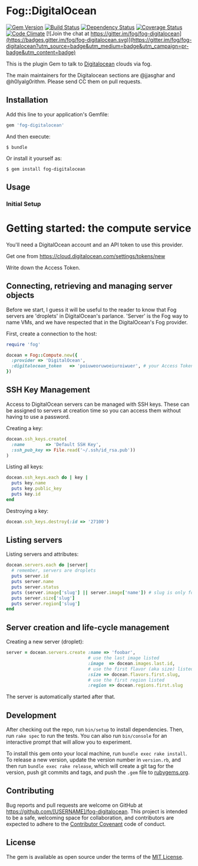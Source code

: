 # Fog::DigitalOcean

[![Gem Version](https://badge.fury.io/rb/fog-digitalocean.svg)](https://badge.fury.io/rb/fog-digitalocean) [![Build Status](https://travis-ci.org/fog/fog-digitalocean.svg?branch=master)](https://travis-ci.org/fog/fog-digitalocean) [![Dependency Status](https://gemnasium.com/fog/fog-digitalocean.svg)](https://gemnasium.com/fog/fog-digitalocean) [![Coverage Status](https://coveralls.io/repos/github/fog/fog-digitalocean/badge.svg?branch=master)](https://coveralls.io/github/fog/fog-digitalocean?branch=master) [![Code Climate](https://codeclimate.com/github/fog/fog-digitalocean/badges/gpa.svg)](https://codeclimate.com/github/fog/fog-digitalocean) [![Join the chat at https://gitter.im/fog/fog-digitalocean](https://badges.gitter.im/fog/fog-digitalocean.svg)](https://gitter.im/fog/fog-digitalocean?utm_source=badge&utm_medium=badge&utm_campaign=pr-badge&utm_content=badge)

This is the plugin Gem to talk to [Digitalocean](http://digitalocean.org) clouds via fog.

The main maintainers for the Digitalocean sections are @jjasghar and @h0lyalg0rithm. Please send CC them on pull requests.

## Installation

Add this line to your application's Gemfile:

```ruby
gem 'fog-digitalocean'
```

And then execute:

    $ bundle

Or install it yourself as:

    $ gem install fog-digitalocean

## Usage

### Initial Setup


# Getting started: the compute service

You'll need a DigitalOcean account and an API token to use this provider.

Get one from https://cloud.digitalocean.com/settings/tokens/new

Write down the Access Token.

## Connecting, retrieving and managing server objects

Before we start, I guess it will be useful to the reader to know
that Fog servers are 'droplets' in DigitalOcean's parlance.
'Server' is the Fog way to name VMs, and we have
respected that in the DigitalOcean's Fog provider.

First, create a connection to the host:

```ruby
require 'fog'

docean = Fog::Compute.new({
  :provider => 'DigitalOcean',
  :digitalocean_token   => 'poiuweoruwoeiuroiwuer', # your Access Token here
})
```

## SSH Key Management

Access to DigitalOcean servers can be managed with SSH keys. These can be assigned to servers at creation time so you can access them without having to use a password.

Creating a key:

```ruby
docean.ssh_keys.create(
  :name        => 'Default SSH Key',
  :ssh_pub_key => File.read('~/.ssh/id_rsa.pub'))
)
```

Listing all keys:

```ruby
docean.ssh_keys.each do | key |
  puts key.name
  puts key.public_key
  puts key.id
end
```

Destroying a key:

```ruby
docean.ssh_keys.destroy(:id => '27100')
```
## Listing servers

Listing servers and attributes:

```ruby
docean.servers.each do |server|
  # remember, servers are droplets
  puts server.id
  puts server.name
  puts server.status
  puts (server.image['slug'] || server.image['name']) # slug is only for public images, private images use name
  puts server.size['slug']
  puts server.region['slug']
end
```

## Server creation and life-cycle management

Creating a new server (droplet):

```ruby
server = docean.servers.create :name => 'foobar',
                               # use the last image listed
                               :image  => docean.images.last.id,
                               # use the first flavor (aka size) listed
                               :size => docean.flavors.first.slug,
                               # use the first region listed
                               :region => docean.regions.first.slug
```

The server is automatically started after that.

## Development

After checking out the repo, run `bin/setup` to install dependencies. Then, run `rake spec` to run the tests. You can also run `bin/console` for an interactive prompt that will allow you to experiment.

To install this gem onto your local machine, run `bundle exec rake install`. To release a new version, update the version number in `version.rb`, and then run `bundle exec rake release`, which will create a git tag for the version, push git commits and tags, and push the `.gem` file to [rubygems.org](https://rubygems.org).

## Contributing

Bug reports and pull requests are welcome on GitHub at https://github.com/[USERNAME]/fog-digitalocean. This project is intended to be a safe, welcoming space for collaboration, and contributors are expected to adhere to the [Contributor Covenant](http://contributor-covenant.org) code of conduct.


## License

The gem is available as open source under the terms of the [MIT License](http://opensource.org/licenses/MIT).
